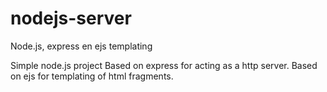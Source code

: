 # nodejs-server
Node.js, express en ejs templating

Simple node.js project
Based on express for acting as a http server.
Based on ejs for templating of html fragments.
